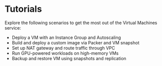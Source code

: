 # Tutorials

Explore the following scenarios to get the most out of the Virtual Machines service:

- Deploy a VM with an Instance Group and Autoscaling  
- Build and deploy a custom image via Packer and VM snapshot  
- Set up NAT gateway and route traffic through VPC  
- Run GPU-powered workloads on high-memory VMs  
- Backup and restore VM using snapshots and replication
